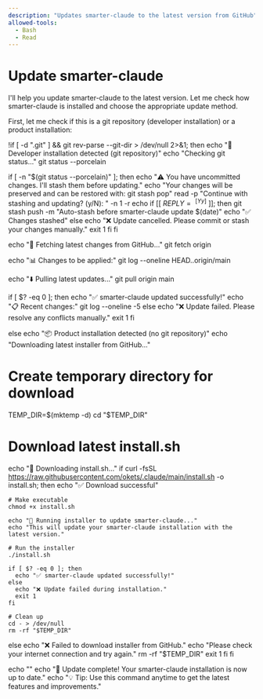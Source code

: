```yaml
---
description: "Updates smarter-claude to the latest version from GitHub"
allowed-tools:
  - Bash
  - Read
---
```


# Update smarter-claude

I'll help you update smarter-claude to the latest version. Let me check how smarter-claude is installed and choose the appropriate update method.

First, let me check if this is a git repository (developer installation) or a product installation:

!if [ -d ".git" ] && git rev-parse --git-dir > /dev/null 2>&1; then
  echo "🔧 Developer installation detected (git repository)"
  echo "Checking git status..."
  git status --porcelain
  
  if [ -n "$(git status --porcelain)" ]; then
    echo "⚠️  You have uncommitted changes. I'll stash them before updating."
    echo "Your changes will be preserved and can be restored with: git stash pop"
    read -p "Continue with stashing and updating? (y/N): " -n 1 -r
    echo
    if [[ $REPLY =~ ^[Yy]$ ]]; then
      git stash push -m "Auto-stash before smarter-claude update $(date)"
      echo "✅ Changes stashed"
    else
      echo "❌ Update cancelled. Please commit or stash your changes manually."
      exit 1
    fi
  fi
  
  echo "📡 Fetching latest changes from GitHub..."
  git fetch origin
  
  echo "📊 Changes to be applied:"
  git log --oneline HEAD..origin/main
  
  echo "⬇️  Pulling latest updates..."
  git pull origin main
  
  if [ $? -eq 0 ]; then
    echo "✅ smarter-claude updated successfully!"
    echo "📋 Recent changes:"
    git log --oneline -5
  else
    echo "❌ Update failed. Please resolve any conflicts manually."
    exit 1
  fi
  
else
  echo "📦 Product installation detected (no git repository)"
  echo "Downloading latest installer from GitHub..."
  
  # Create temporary directory for download
  TEMP_DIR=$(mktemp -d)
  cd "$TEMP_DIR"
  
  # Download latest install.sh
  echo "📡 Downloading install.sh..."
  if curl -fsSL https://raw.githubusercontent.com/okets/.claude/main/install.sh -o install.sh; then
    echo "✅ Download successful"
    
    # Make executable
    chmod +x install.sh
    
    echo "🔄 Running installer to update smarter-claude..."
    echo "This will update your smarter-claude installation with the latest version."
    
    # Run the installer
    ./install.sh
    
    if [ $? -eq 0 ]; then
      echo "✅ smarter-claude updated successfully!"
    else
      echo "❌ Update failed during installation."
      exit 1
    fi
    
    # Clean up
    cd - > /dev/null
    rm -rf "$TEMP_DIR"
    
  else
    echo "❌ Failed to download installer from GitHub."
    echo "Please check your internet connection and try again."
    rm -rf "$TEMP_DIR"
    exit 1
  fi
fi

echo ""
echo "🎉 Update complete! Your smarter-claude installation is now up to date."
echo "💡 Tip: Use this command anytime to get the latest features and improvements."